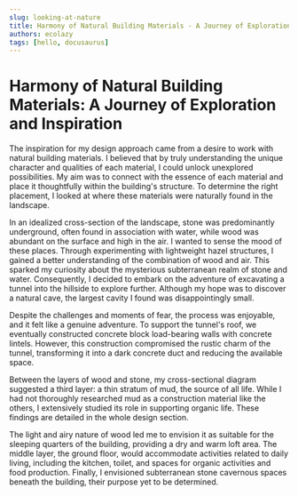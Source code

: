 ```yaml
---
slug: looking-at-nature
title: Harmony of Natural Building Materials - A Journey of Exploration and Inspiration
authors: ecolazy
tags: [hello, docusaurus]
---
```


# Harmony of Natural Building Materials: A Journey of Exploration and Inspiration
The inspiration for my design approach came from a desire to work with natural building materials. I believed that by truly understanding the unique character and qualities of each material, I could unlock unexplored possibilities. My aim was to connect with the essence of each material and place it thoughtfully within the building's structure. To determine the right placement, I looked at where these materials were naturally found in the landscape.

In an idealized cross-section of the landscape, stone was predominantly underground, often found in association with water, while wood was abundant on the surface and high in the air. I wanted to sense the mood of these places. Through experimenting with lightweight hazel structures, I gained a better understanding of the combination of wood and air. This sparked my curiosity about the mysterious subterranean realm of stone and water. Consequently, I decided to embark on the adventure of excavating a tunnel into the hillside to explore further. Although my hope was to discover a natural cave, the largest cavity I found was disappointingly small.

Despite the challenges and moments of fear, the process was enjoyable, and it felt like a genuine adventure. To support the tunnel's roof, we eventually constructed concrete block load-bearing walls with concrete lintels. However, this construction compromised the rustic charm of the tunnel, transforming it into a dark concrete duct and reducing the available space.

Between the layers of wood and stone, my cross-sectional diagram suggested a third layer: a thin stratum of mud, the source of all life. While I had not thoroughly researched mud as a construction material like the others, I extensively studied its role in supporting organic life. These findings are detailed in the whole design section.

The light and airy nature of wood led me to envision it as suitable for the sleeping quarters of the building, providing a dry and warm loft area. The middle layer, the ground floor, would accommodate activities related to daily living, including the kitchen, toilet, and spaces for organic activities and food production. Finally, I envisioned subterranean stone cavernous spaces beneath the building, their purpose yet to be determined.